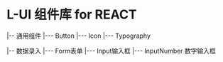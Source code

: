 # L-UI 组件库 for REACT

|-- 通用组件
  |--- Button
  |--- Icon
  |--- Typography

<!-- |-- 布局
  |--- Divider分割线
  |--- Icon
  |--- Typography -->
|-- 数据录入
  |--- Form表单
  |--- Input输入框
  |--- InputNumber 数字输入框





